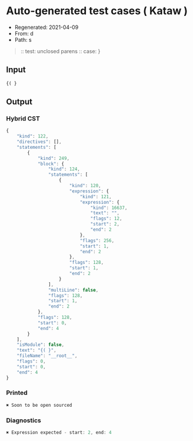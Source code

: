 # Auto-generated test cases ( Kataw )
- Regenerated: 2021-04-09
- From: d
- Path: s
> :: test: unclosed parens
> :: case: }
## Input

`````js
{( }
`````

## Output

### Hybrid CST

```javascript
{
    "kind": 122,
    "directives": [],
    "statements": [
        {
            "kind": 249,
            "block": {
                "kind": 124,
                "statements": [
                    {
                        "kind": 120,
                        "expression": {
                            "kind": 121,
                            "expression": {
                                "kind": 16637,
                                "text": "",
                                "flags": 12,
                                "start": 2,
                                "end": 2
                            },
                            "flags": 256,
                            "start": 1,
                            "end": 2
                        },
                        "flags": 128,
                        "start": 1,
                        "end": 2
                    }
                ],
                "multiLine": false,
                "flags": 128,
                "start": 1,
                "end": 2
            },
            "flags": 128,
            "start": 0,
            "end": 4
        }
    ],
    "isModule": false,
    "text": "{( }",
    "fileName": "__root__",
    "flags": 0,
    "start": 0,
    "end": 4
}
```

### Printed

```javascript
✖ Soon to be open sourced
```

### Diagnostics

```javascript
✖ Expression expected - start: 2, end: 4

```

